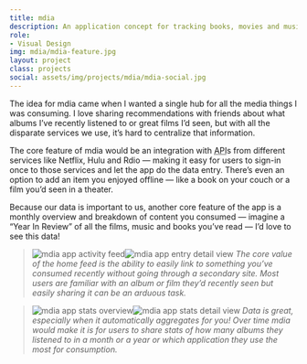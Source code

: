```yaml
---
title: mdia
description: An application concept for tracking books, movies and music you enjoy.
role:
- Visual Design
img: mdia/mdia-feature.jpg
layout: project
class: projects
social: assets/img/projects/mdia/mdia-social.jpg
---
```


The idea for mdia came when I wanted a single hub for all the media things I was consuming. I love sharing recommendations with friends about what albums I’ve recently listened to or great films I’d seen, but with all the disparate services we use, it’s hard to centralize that information.

The core feature of mdia would be an integration with <abbr title="Application Program Interface">API</abbr>s from different services like Netflix, Hulu and Rdio — making it easy for users to sign-in once to those services and let the app do the data entry. There’s even an option to add an item you enjoyed offline — like a book on your couch or a film you’d seen in a theater.

Because our data is important to us, another core feature of the app is a monthly overview and breakdown of content you consumed — imagine a “Year In Review” of all the films, music and books you’ve read — I’d love to see this data!

> <span class="phone"><img class="lazy" data-src="{{ site.baseurl }}/assets/img/projects/mdia/mdia-feed.png" alt="mdia app activity feed"></span><span class="phone"><img class="lazy" data-src="{{ site.baseurl }}/assets/img/projects/mdia/mdia-detail.png" alt="mdia app entry detail view"></span> *The core value of the home feed is the ability to easily link to something you’ve consumed recently without going through a secondary site. Most users are familiar with an album or film they’d recently seen but easily sharing it can be an arduous task.*

> <span class="phone"><img class="lazy" data-src="{{ site.baseurl }}/assets/img/projects/mdia/mdia-stats.png" alt="mdia app stats overview"></span><span class="phone"><img class="lazy" data-src="{{ site.baseurl }}/assets/img/projects/mdia/mdia-stats-detail.png" alt="mdia app stats detail view"></span> *Data is great, especially when it automatically aggregates for you! Over time mdia would make it is for users to share stats of how many albums they listened to in a month or a year or which application they use the most  for consumption.*